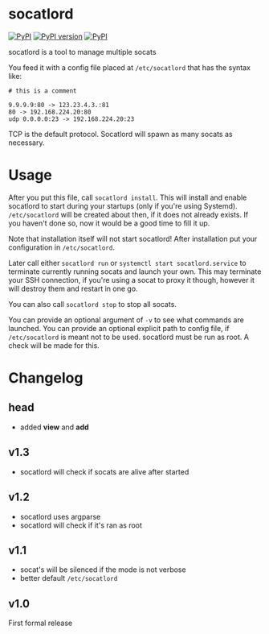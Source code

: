 # socatlord
[![PyPI](https://img.shields.io/pypi/pyversions/socatlord.svg)](https://pypi.python.org/pypi/socatlord)
[![PyPI version](https://badge.fury.io/py/socatlord.svg)](https://badge.fury.io/py/socatlord)
[![PyPI](https://img.shields.io/pypi/implementation/socatlord.svg)](https://pypi.python.org/pypi/socatlord)

socatlord is a tool to manage multiple socats

You feed it with a config file placed at
`/etc/socatlord` that has the syntax like:

```
# this is a comment

9.9.9.9:80 -> 123.23.4.3.:81
80 -> 192.168.224.20:80
udp 0.0.0.0:23 -> 192.168.224.20:23
```

TCP is the default protocol.
Socatlord will spawn as many socats as necessary.

# Usage

After you put this file, call `socatlord install`. This will install and enable socatlord to start
during your startups (only if you're using Systemd).
`/etc/socatlord` will be created about then, if it does not already exists. If you haven't done so,
now it would be a good time to fill it up.

Note that installation itself will not start socatlord! After installation put your configuration in
`/etc/socatlord`.

Later call either `socatlord run` 
or `systemctl start socatlord.service` to terminate currently running socats and launch your own.
This may terminate your SSH connection, if you're using a socat to proxy it though, however it will destroy them
and restart in one go.

You can also call `socatlord stop` to stop all socats.


You can provide an optional argument of `-v` to see what commands are launched.
You can provide an optional explicit path to config file, if `/etc/socatlord` is meant not to be used.
socatlord must be run as root. A check will be made for this.

# Changelog

## head

* added **view** and **add**

## v1.3

* socatlord will check if socats are alive after started

## v1.2

* socatlord uses argparse
* socatlord will check if it's ran as root

## v1.1

* socat's will be silenced if the mode is not verbose
* better default `/etc/socatlord`

## v1.0

First formal release
